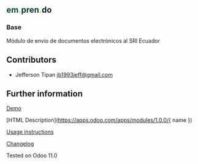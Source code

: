 <span style="color: #004949">em</span><span style="color: #f7b234">.</span><span style="color: #003838">pren</span><span style="color: #f7b234">.</span><span style="color: #002222">do
----

### Base

Módulo de envio de documentos electrónicos al SRI Ecuador


Contributors
----
- Jefferson Tipan <jb1993jeff@gmail.com>


Further information
----

[Demo](https://demo.ecuaon.com)

[HTML Description](https://apps.odoo.com/apps/modules/1.0.0/{ name })

[Usage instructions](./doc/index.rst)

[Changelog](./doc/changelog.rst)

Tested on Odoo 11.0
